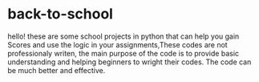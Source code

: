 # back-to-school

hello! these are some school projects in python that can help you gain Scores and use the logic in your assignments,These codes are not professionaly writen, the main purpose of
the code is to provide basic understanding and helping beginners to wright their codes.
The code can be much better and effective.
